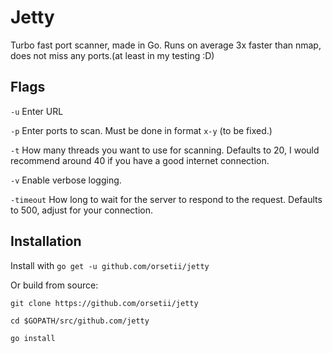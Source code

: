 # Jetty

Turbo fast port scanner, made in Go.
Runs on average 3x faster than nmap, does not miss any ports.(at least in my testing :D)


## Flags

`-u` Enter URL

`-p` Enter ports to scan. Must be done in format `x-y` (to be fixed.)

`-t` How many threads you want to use for scanning. Defaults to 20, I would recommend around 40 if you have a good internet connection. 

`-v` Enable verbose logging.

`-timeout` How long to wait for the server to respond to the request. Defaults to 500, adjust for your connection.



## Installation


Install with `go get -u github.com/orsetii/jetty`

Or build from source: 
```
git clone https://github.com/orsetii/jetty

cd $GOPATH/src/github.com/jetty

go install
```
